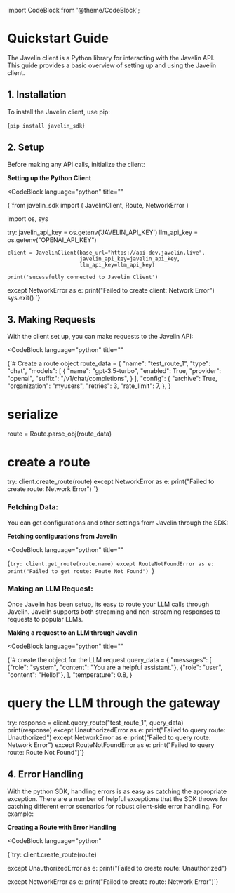 import CodeBlock from '@theme/CodeBlock';

# Quickstart Guide

The Javelin client is a Python library for interacting with the Javelin API. This guide provides a basic overview of setting up and using the Javelin client.

## 1. Installation

To install the Javelin client, use pip:

<CodeBlock
  language="python"
  title="">
  {`pip install javelin_sdk`}
</CodeBlock>

## 2. Setup

Before making any API calls, initialize the client:

**Setting up the Python Client**

<CodeBlock
language="python"
title=""
>
{`from javelin_sdk import (
    JavelinClient,
    Route,
    NetworkError
)

import os, sys

try:
    javelin_api_key = os.getenv('JAVELIN_API_KEY')
    llm_api_key = os.getenv("OPENAI_API_KEY")

    client = JavelinClient(base_url="https://api-dev.javelin.live",
                           javelin_api_key=javelin_api_key,
                           llm_api_key=llm_api_key)

    print('sucessfully connected to Javelin Client')

except NetworkError as e:
    print("Failed to create client: Network Error")
    sys.exit()
`}
</CodeBlock>

## 3. Making Requests

With the client set up, you can make requests to the Javelin API:

<CodeBlock
language="python"
title=""
>
{`# Create a route object
route_data = {
    "name": "test_route_1",
    "type": "chat",
    "models": [
        {
            "name": "gpt-3.5-turbo",
            "enabled": True,
            "provider": "openai",
            "suffix": "/v1/chat/completions",
        }
    ],
    "config": {
        "archive": True,
        "organization": "myusers",
        "retries": 3,
        "rate_limit": 7,
    },
}

# serialize
route = Route.parse_obj(route_data)

# create a route
try:
    client.create_route(route)
except NetworkError as e:
    print("Failed to create route: Network Error")
`}
</CodeBlock>

### Fetching Data:

You can get configurations and other settings from Javelin through the SDK:

**Fetching configurations from Javelin**

<CodeBlock
language="python"
title=""
>
{`try:
    client.get_route(route.name)
except RouteNotFoundError as e:
    print("Failed to get route: Route Not Found")
`}
</CodeBlock>

### Making an LLM Request:

Once Javelin has been setup, its easy to route your LLM calls through Javelin. Javelin supports both streaming and non-streaming responses to requests to popular LLMs.

**Making a request to an LLM through Javelin**

<CodeBlock
language="python"
title=""
>
{`# create the object for the LLM request
query_data = {
    "messages": [
        {"role": "system", "content": "You are a helpful assistant."},
        {"role": "user", "content": "Hello!"},
    ],
    "temperature": 0.8,
}

# query the LLM through the gateway
try:
    response = client.query_route("test_route_1", query_data)
    print(response)
except UnauthorizedError as e:
    print("Failed to query route: Unauthorized")
except NetworkError as e:
    print("Failed to query route: Network Error")
except RouteNotFoundError as e:
    print("Failed to query route: Route Not Found")`}
</CodeBlock>

## 4. Error Handling

With the python SDK, handling errors is as easy as catching the appropriate exception. There are a number of helpful exceptions that the SDK throws for catching different error scenarios for robust client-side error handling. For example:

**Creating a Route with Error Handling**

<CodeBlock
language="python"
>
{`try:
    client.create_route(route)

except UnauthorizedError as e:
    print("Failed to create route: Unauthorized")

except NetworkError as e:
    print("Failed to create route: Network Error")`}
</CodeBlock>
